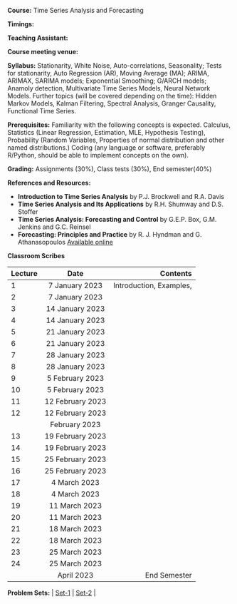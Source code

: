 **Course:** Time Series Analysis and Forecasting

**Timings:** 

**Teaching Assistant:** 

**Course meeting venue:** 

**Syllabus:**  Stationarity, White Noise, Auto-correlations, Seasonality; Tests for stationarity, Auto Regression (AR), Moving Average (MA); ARIMA, ARIMAX, SARIMA models; Exponential Smoothing; G/ARCH models; Anamoly detection, Multivariate Time Series Models, Neural Network Models.
Further topics (will be covered depending on the time): Hidden Markov Models, Kalman Filtering, Spectral Analysis, Granger Causality, Functional Time Series.



**Prerequisites:** Familiarity with the following concepts is expected. Calculus, Statistics (Linear Regression, Estimation, MLE, Hypothesis Testing), Probability (Random Variables, Properties of normal distribution and other named distributions.) Coding (any language or software, preferably R/Python, should be able to implement concepts on the own).

**Grading:** Assignments (30%), Class tests (30%), End semester(40%)

**References and Resources:**

-  **Introduction to Time Series Analysis** by P.J. Brockwell and R.A. Davis
-  **Time Series Analysis and Its Applications** by R.H. Shumway and D.S. Stoffer
-  **Time Series Analysis: Forecasting and Control** by G.E.P. Box, G.M. Jenkins and G.C. Reinsel
-  **Forecasting: Principles and Practice** by R. J. Hyndman and G. Athanasopoulos [Available online](https://otexts.com/fpp3/)


**Classroom Scribes**


| Lecture   | Date   | Contents     |
| :------------- | :----------: | -----------: |
| 1|  7 January 2023  | Introduction, Examples,  |
| 2| 7 January 2023|   |
| 3|  14 January 2023  |  |
| 4| 14 January 2023 |  |
| 5|  21 January 2023  |   |
| 6| 21 January 2023 |   |
| 7|  28 January 2023  |  |
| 8| 28 January 2023 |   |
| 9|  5 February 2023  |  |
| 10|5 February 2023 |   |
| 11| 12  February 2023  |  |
| 12| 12 February 2023 |   |
| |   February 2023  |  |
| 13| 19  February 2023  |  |
| 14| 19 February 2023 |   |
| 15| 25  February 2023  |  |
| 16| 25 February 2023 |   |
| 17|  4 March 2023  |  |
| 18| 4 March 2023 |    |
| 19|  11 March 2023  |  |
| 20| 11 March 2023 |   |
| 21|  18 March 2023  |  |
| 22| 18 March 2023 |   |
| 23|  25 March 2023  |  |
| 24| 25 March 2023 |  |
|   | April 2023 | End Semester |

**Problem Sets:** | [Set-1]() | [Set-2]() | 
